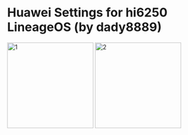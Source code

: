 # Huawei Settings for hi6250 LineageOS (by dady8889)

<img width="200" alt="1" src="https://i.imgur.com/eG4HfYG.png">    <img width="200" alt="2" src="https://i.imgur.com/E6XigpO.png">

